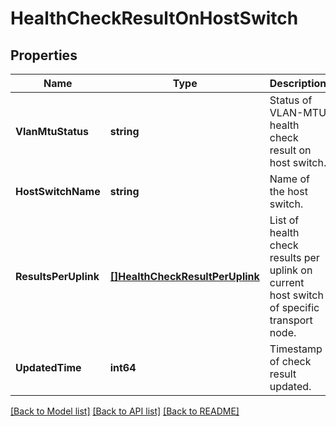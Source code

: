 # HealthCheckResultOnHostSwitch

## Properties
Name | Type | Description | Notes
------------ | ------------- | ------------- | -------------
**VlanMtuStatus** | **string** | Status of VLAN-MTU health check result on host switch.  | [optional] [default to null]
**HostSwitchName** | **string** | Name of the host switch. | [optional] [default to null]
**ResultsPerUplink** | [**[]HealthCheckResultPerUplink**](HealthCheckResultPerUplink.md) | List of health check results per uplink on current host switch of specific transport node.  | [optional] [default to null]
**UpdatedTime** | **int64** | Timestamp of check result updated. | [optional] [default to null]

[[Back to Model list]](../README.md#documentation-for-models) [[Back to API list]](../README.md#documentation-for-api-endpoints) [[Back to README]](../README.md)

